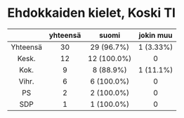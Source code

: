 # Ehdokkaiden kielet, Koski Tl

| |yhteensä|suomi|jokin muu|
|:---:|:---:|:---:|:---:|
|Yhteensä|30|29 (96.7%)|1 (3.33%)|
|Kesk.|12|12 (100.0%)|0|
|Kok.|9|8 (88.9%)|1 (11.1%)|
|Vihr.|6|6 (100.0%)|0|
|PS|2|2 (100.0%)|0|
|SDP|1|1 (100.0%)|0|

